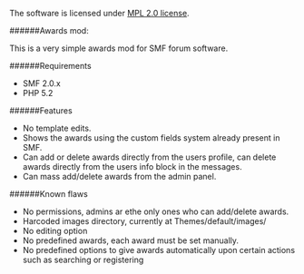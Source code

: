 
The software is licensed under [MPL 2.0 license](http://www.mozilla.org/MPL/2.0/).

######Awards mod:

This is a very simple awards mod for SMF forum software.

######Requirements
- SMF 2.0.x
- PHP 5.2

######Features

- No template edits.
- Shows the awards using the custom fields system already present in SMF.
- Can add or delete awards directly from the users profile, can delete awards directly from the users info block in the messages.
- Can mass add/delete awards from the admin panel.

######Known flaws

- No permissions, admins ar ethe only ones who can add/delete awards.
- Harcoded images directory, currently at Themes/default/images/
- No editing option
- No predefined awards, each award must be set manually.
- No predefined options to give awards automatically upon certain actions such as searching or registering
